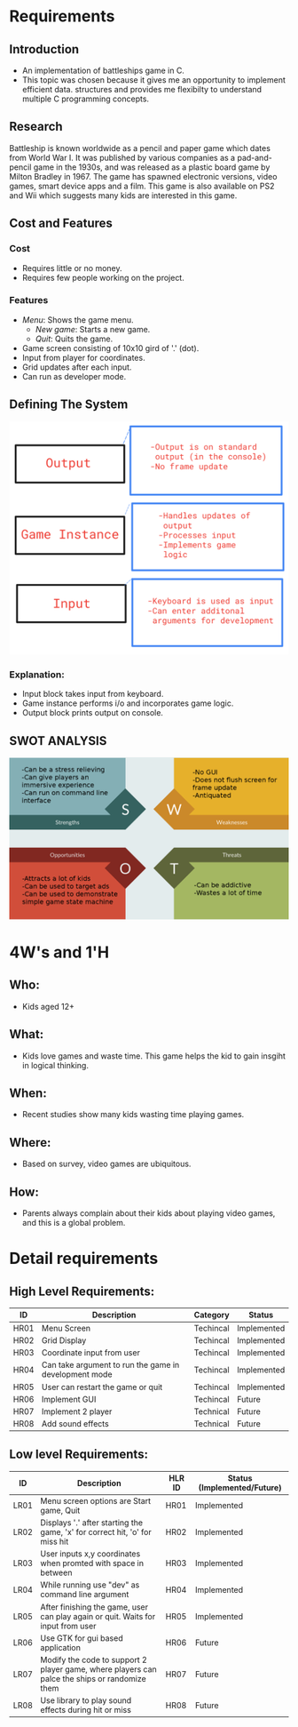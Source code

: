 # Requirements
## Introduction
 * An implementation of battleships game in C.
 * This topic was chosen because it gives me an opportunity to implement efficient data. structures and provides me flexibilty to understand multiple C programming concepts.

## Research
Battleship is known worldwide as a pencil and paper game which dates from World War I. It was published by various companies as a pad-and-pencil game in the 1930s, and was released as a plastic board game by Milton Bradley in 1967. The game has spawned electronic versions, video games, smart device apps and a film. This game is also available on PS2 and Wii which suggests many kids are interested in this game.

## Cost and Features
### Cost
* Requires little or no money.
* Requires few people working on the project.

### Features
* *Menu*: Shows the game menu.
  * *New game*: Starts a new game.
  * *Quit*: Quits the game.
* Game screen consisting of 10x10 gird of '.' (dot).
* Input from player for coordinates.
* Grid updates after each input.
* Can run as developer mode.

## Defining The System

![Description](https://github.com/nikhilvas123/battleships-in-c/blob/main/1_Requirements/system.png?w=500&h=500&q=100)

### Explanation:
* Input block takes input from keyboard.
* Game instance performs i/o and incorporates game logic.
* Output block prints output on console.

## SWOT ANALYSIS
![SWOT Analysis](https://github.com/nikhilvas123/battleships-in-c/blob/main/1_Requirements/swot.png?w=500&h=500&q=100)

# 4W&#39;s and 1&#39;H

## Who:
* Kids aged 12+

## What:
* Kids love games and waste time. This game helps the kid to gain insgiht in logical thinking.

## When:
* Recent studies show many kids wasting time playing games.

## Where:
* Based on survey, video games are ubiquitous.

## How:
* Parents always complain about their kids about playing video games, and this is a global problem.

# Detail requirements
## High Level Requirements: 
| ID | Description | Category | Status | 
| ----- | ----- | ------- | ---------|
| HR01 | Menu Screen | Techincal | Implemented | 
| HR02 | Grid Display | Techincal | Implemented |
| HR03 | Coordinate input from user | Techincal | Implemented |
| HR04 | Can take argument to run the game in development mode | Techincal | Implemented |
| HR05 | User can restart the game or quit | Techincal | Implemented |
| HR06 | Implement GUI | Techincal | Future |
| HR07 | Implement 2 player | Technical | Future |
| HR08 | Add sound effects | Technical | Future|
##  Low level Requirements:
 
| ID | Description | HLR ID | Status (Implemented/Future) |
| ------ | --------- | ------ | ----- |
| LR01 | Menu screen options are Start game, Quit  | HR01 | Implemented  |
| LR02 | Displays '.' after starting the game, 'x' for correct hit, 'o' for miss hit| HR02 | Implemented |
| LR03 | User inputs x,y coordinates when promted with space in between | HR03 | Implemented |
| LR04 | While running use "dev" as command line argument | HR04 | Implemented |
| LR05 | After finishing the game, user can play again or quit. Waits for input from user | HR05 | Implemented  |
| LR06 | Use GTK for gui based application | HR06 | Future  |
| LR07 | Modify the code to support 2 player game, where players can palce the ships or randomize them | HR07 | Future |
| LR08 | Use library to play sound effects during hit or miss | HR08 | Future |